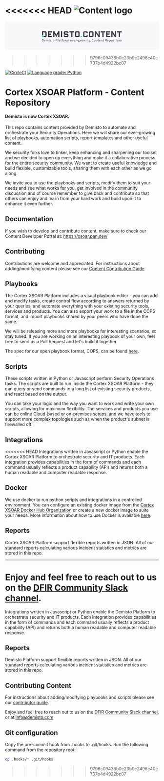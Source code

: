 <<<<<<< HEAD
![Content logo](xsoar_content_logo.png)
=======
![Content logo](demisto_content_logo.png)
>>>>>>> 9796c09436b0e20b9c2496c40e737b4d4922bc07

[![CircleCI](https://circleci.com/gh/demisto/content.svg?style=svg)](https://circleci.com/gh/demisto/content)
[![Language grade: Python](https://img.shields.io/lgtm/grade/python/g/demisto/content.svg?logo=lgtm&logoWidth=18)](https://lgtm.com/projects/g/demisto/content/context:python)

# Cortex XSOAR Platform - Content Repository
#### Demisto is now Cortex XSOAR.
This repo contains content provided by Demisto to automate and orchestrate your Security Operations. Here we will share our ever-growing list of playbooks, automation scripts, report templates and other useful content.

We security folks love to tinker, keep enhancing and sharpening our toolset and we decided to open up everything and make it a collaborative process for the entire security community. We want to create useful knowledge and build flexible, customizable tools, sharing them with each other as we go along.

We invite you to use the playbooks and scripts, modify them to suit your needs and see what works for you, get involved in the community discussion and of course remember to give back and contribute so that others can enjoy and learn from your hard work and build upon it to enhance it even further.

## Documentation
If you wish to develop and contribute content, make sure to check our Content Developer Portal at: https://xsoar.pan.dev/

## Contributing
Contributions are welcome and appreciated. For instructions about adding/modifying content please see our [Content Contribution Guide](CONTRIBUTING.md).


## Playbooks
The Cortex XSOAR Platform includes a visual playbook editor - you can add and modify tasks, create control flow according to answers returned by your queries, and automate everything with your existing security tools, services and products. You can also export your work to a file in the COPS format, and import playbooks shared by your peers who have done the same.

We will be releasing more and more playbooks for interesting scenarios, so stay tuned. If you are working on an interesting playbook of your own, feel free to send us a Pull Request and let's build it together.

The spec for our open playbook format, COPS, can be found [here](https://github.com/demisto/COPS).

## Scripts
These scripts written in Python or Javascript perform Security Operations tasks.
The scripts are built to run inside the Cortex XSOAR Platform - they can query or send commands to a long list of existing security products, and react based on the output.

You can take your logic and the way you want to work and write your own scripts, allowing for maximum flexibility.
The services and products you use can be online Cloud-based or on-premises setups, and we have tools to support more complex topologies such as when the product's subnet is firewalled off.

## Integrations
<<<<<<< HEAD
Integrations written in Javascript or Python enable the Cortex XSOAR Platform to orchestrate security and IT products. Each integration provides capabilities in the form of commands and each command usually reflects a product capability (API) and returns both a human readable and computer readable response.

## Docker
We use docker to run python scripts and integrations in a controlled environment. You can configure an existing docker image from the [Cortex XSOAR Docker Hub Organization](https://hub.docker.com/u/demisto/) or create a new docker image to suite your needs. More information about how to use Docker is available [here](https://demisto.pan.dev/docs/docker). 

## Reports
Cortex XSOAR Platform support flexible reports written in JSON. All of our standard reports calculating various incident statistics and metrics are stored in this repo.

---
Enjoy and feel free to reach out to us on the [DFIR Community Slack channel](https://www.demisto.com/community/).
=======
Integrations written in Javascript or Python enable the Demisto Platform to orchestrate security and IT products. Each integration provides capabilities in the form of commands and each command usually reflects a product capability (API) and returns both a human readable and computer readable response.

## Reports
Demisto Platform support flexible reports written in JSON. All of our standard reports calculating various incident statistics and metrics are stored in this repo.

## Contributing Content
For instructions about adding/modifying playbooks and scripts please see our [contributor guide](https://github.com/demisto/content/blob/master/CONTRIBUTING.md).

Enjoy and feel free to reach out to us on the [DFIR Community Slack channel](https://www.demisto.com/community/), or at [info@demisto.com](mailto:info@demisto.com)

## Git configuration
Copy the pre-commit hook from .hooks to .git/hooks. Run the following command from the repository root:

```sh
cp .hooks/* .git/hooks
```
>>>>>>> 9796c09436b0e20b9c2496c40e737b4d4922bc07
